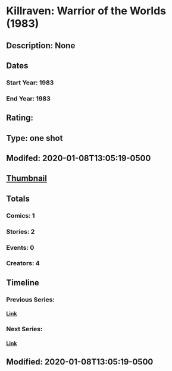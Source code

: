 # Killraven: Warrior of the Worlds (1983)
## Description: None
## Dates
### Start Year: 1983
### End Year: 1983
## Rating: 
## Type: one shot
## Modifed: 2020-01-08T13:05:19-0500
## [Thumbnail](http://i.annihil.us/u/prod/marvel/i/mg/b/40/image_not_available.jpg)
## Totals
### Comics: 1
### Stories: 2
### Events: 0
### Creators: 4
## Timeline
### Previous Series: 
#### [Link]()
### Next Series: 
#### [Link]()
## Modified: 2020-01-08T13:05:19-0500